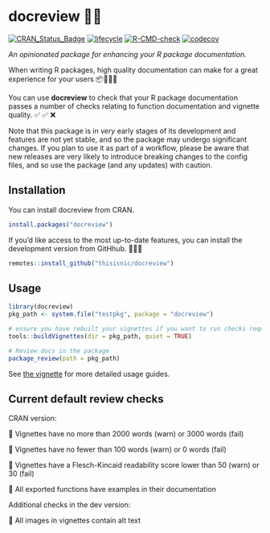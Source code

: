 
<!-- README.md is generated from README.Rmd. Please edit that file -->

# docreview 📝🔎

<!-- badges: start -->

[![CRAN\_Status\_Badge](https://www.r-pkg.org/badges/version/docreview)](https://cran.r-project.org/package=docreview)
[![lifecycle](https://img.shields.io/badge/lifecycle-experimental-orange.svg)](https://lifecycle.r-lib.org/articles/stages.html)
[![R-CMD-check](https://github.com/thisisnic/docreview/workflows/R-CMD-check/badge.svg)](https://github.com/thisisnic/docreview/actions?query=workflow%3AR-CMD-check)
[![codecov](https://codecov.io/gh/thisisnic/docreview/branch/main/graph/badge.svg)](https://codecov.io/gh/thisisnic/docreview)
<!-- badges: end -->

*An opinionated package for enhancing your R package documentation.*

When writing R packages, high quality documentation can make for a great
experience for your users 📦📝🌟🙂

You can use **docreview** to check that your R package documentation
passes a number of checks relating to function documentation and
vignette quality. ✅ ✅ ❌

Note that this package is in *very* early stages of its development and
features are not yet stable, and so the package may undergo significant
changes. If you plan to use it as part of a workflow, please be aware
that new releases are very likely to introduce breaking changes to the
config files, and so use the package (and any updates) with caution.

## Installation

You can install docreview from CRAN.

``` r
install.packages("docreview")
```

If you’d like access to the most up-to-date features, you can install
the development version from GitHhub. 👩🏽‍🔧

``` r
remotes::install_github("thisisnic/docreview")
```

## Usage

``` r
library(docreview)
pkg_path <- system.file("testpkg", package = "docreview")

# ensure you have rebuilt your vignettes if you want to run checks requiring the HTML files
tools::buildVignettes(dir = pkg_path, quiet = TRUE)

# Review docs in the package
package_review(path = pkg_path)
```

See [the
vignette](https://thisisnic.github.io/docreview/articles/docreview.html)
for more detailed usage guides.

## Current default review checks

CRAN version:

🎯 Vignettes have no more than 2000 words (warn) or 3000 words (fail)

🎯 Vignettes have no fewer than 100 words (warn) or 0 words (fail)

🎯 Vignettes have a Flesch-Kincaid readability score lower than 50 (warn)
or 30 (fail)

🎯 All exported functions have examples in their documentation

Additional checks in the dev version:

🎯 All images in vignettes contain alt text
